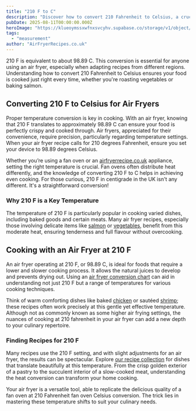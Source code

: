 ```yaml
---
title: "210 F to C"
description: "Discover how to convert 210 Fahrenheit to Celsius, a crucial step for perfect air frying. Understand temperature transformations to enhance your air fryer recipes effortlessly. Dive into this handy guide for all your cooking conversions."
pubDate: 2025-08-11T00:00:00.000Z
heroImage: "https://klueoymssxwfnxsvcyhv.supabase.co/storage/v1/object/public/md/210-f-to-c-906c9dc8.png"
tags:
  - "measurement"
author: "AirFryerRecipes.co.uk"
---
```


<p id="">210 F is equivalent to about 98.89 C. This conversion is essential for anyone using an air fryer, especially when adapting recipes from different regions. Understanding how to convert 210 Fahrenheit to Celsius ensures your food is cooked just right every time, whether you're roasting vegetables or baking salmon.</p><h2 id="">Converting 210 F to Celsius for Air Fryers</h2><p id="">Proper temperature conversion is key in cooking. With an air fryer, knowing that 210 F translates to approximately 98.89 C can ensure your food is perfectly crispy and cooked through. Air fryers, appreciated for their convenience, require precision, particularly regarding temperature settings. When your air fryer recipe calls for 210 degrees Fahrenheit, ensure you set your device to 98.89 degrees Celsius.</p><p id="">Whether you’re using a fan oven or an <a href="https://www.airfryerrecipe.co.uk/" id="">airfryerrecipe.co.uk</a> appliance, setting the right temperature is crucial. Fan ovens often distribute heat differently, and the knowledge of converting 210 F to C helps in achieving even cooking. For those curious, 210 F in centigrade in the UK isn't any different. It's a straightforward conversion!</p><h3 id="">Why 210 F is a Key Temperature</h3><p id="">The temperature of 210 F is particularly popular in cooking varied dishes, including baked goods and certain meats. Many air fryer recipes, especially those involving delicate items like <a href="https://www.airfryerrecipe.co.uk/recipe-category/salmon" id="">salmon</a> or <a href="https://www.airfryerrecipe.co.uk/recipe-category/vegetables" id="">vegetables</a>, benefit from this moderate heat, ensuring tenderness and full flavour without overcooking.</p><h2 id="">Cooking with an Air Fryer at 210 F</h2><p id="">An air fryer operating at 210 F, or 98.89 C, is ideal for foods that require a lower and slower cooking process. It allows the natural juices to develop and prevents drying out. Using an <a href="https://www.airfryerrecipe.co.uk/air-fryer-conversion-chart" id="">air fryer conversion chart</a> can aid in understanding not just 210 F but a range of temperatures for various cooking techniques.</p><p id="">Think of warm comforting dishes like baked <a href="https://www.airfryerrecipe.co.uk/recipe-category/chicken" id="">chicken</a> or sautéed <a href="https://www.airfryerrecipe.co.uk/recipe-category/shrimp" id="">shrimp</a>; these recipes often work precisely at this gentle yet effective temperature. Although not as commonly known as some higher air frying settings, the nuances of cooking at 210 fahrenheit in your air fryer can add a new depth to your culinary repertoire.</p><h3 id="">Finding Recipes for 210 F</h3><p id="">Many recipes use the 210 F setting, and with slight adjustments for an air fryer, the results can be spectacular. Explore <a href="https://www.airfryerrecipe.co.uk/recipes" id="">our recipe collection</a> for dishes that translate beautifully at this temperature. From the crisp golden exterior of a pastry to the succulent interior of a slow-cooked meat, understanding the heat conversion can transform your home cooking.</p><p id="">Your air fryer is a versatile tool, able to replicate the delicious quality of a fan oven at 210 Fahrenheit fan oven Celsius conversion. The trick lies in mastering these temperature shifts to suit your culinary needs.</p>